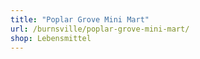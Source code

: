 ```yaml
---
title: "Poplar Grove Mini Mart"
url: /burnsville/poplar-grove-mini-mart/
shop: Lebensmittel
---
```

